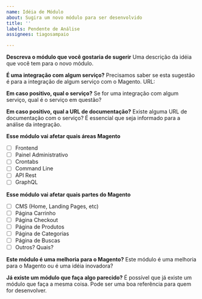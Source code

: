 ```yaml
---
name: Idéia de Módulo
about: Sugira um novo módulo para ser desenvolvido
title: ''
labels: Pendente de Análise
assignees: tiagosampaio

---
```


**Descreva o módulo que você gostaria de sugerir**
Uma descrição da idéia que você tem para o novo módulo.

**É uma integração com algum serviço?**
Precisamos saber se esta sugestão é para a integração de algum serviço com o Magento.
URL:

**Em caso positivo, qual o serviço?**
Se for uma integração com algum serviço, qual é o serviço em questão?

**Em caso positivo, qual a URL de documentação?**
Existe alguma URL de documentação com o serviço? É essencial que seja informado para a análise da integração.

**Esse módulo vai afetar quais áreas Magento**
- [ ] Frontend
- [ ] Painel Administrativo
- [ ] Crontabs
- [ ] Command Line
- [ ] API Rest
- [ ] GraphQL

**Esse módulo vai afetar quais partes do Magento**
- [ ] CMS (Home, Landing Pages, etc)
- [ ] Página Carrinho
- [ ] Página Checkout
- [ ] Página de Produtos
- [ ] Página de Categorias
- [ ] Página de Buscas
- [ ] Outros? Quais?

**Este módulo é uma melhoria para o Magento?**
Este módulo é uma melhoria para o Magento ou é uma idéia inovadora?

**Já existe um módulo que faça algo parecido?**
É possível que já existe um módulo que faça a mesma coisa. Pode ser uma boa referência para quem for desenvolver.
